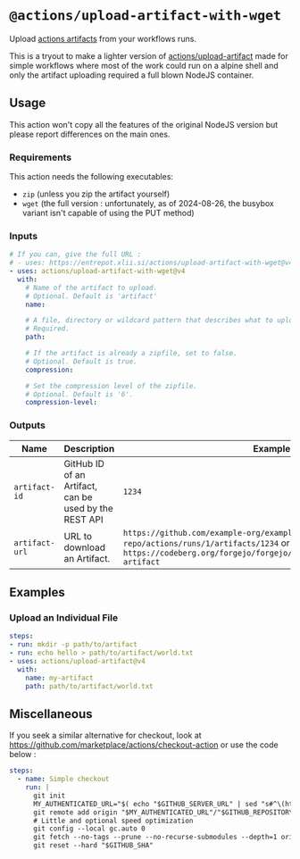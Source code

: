 # `@actions/upload-artifact-with-wget`

Upload [actions artifacts](https://forgejo.org/docs/next/user/actions/#artifacts) from your workflows runs.

This is a tryout to make a lighter version of
[actions/upload-artifact](https://github.com/actions/upload-artifact) made for
simple workflows where most of the work could run on a alpine shell and only
the artifact uploading required a full blown NodeJS container.

## Usage

This action won't copy all the features of the original NodeJS version but
please report differences on the main ones.

### Requirements

This action needs the following executables:

* `zip` (unless you zip the artifact yourself)
* `wget` (the full version : unfortunately, as of 2024-08-26, the busybox variant isn't capable of using the PUT method)


### Inputs

```yaml
# If you can, give the full URL :
# - uses: https://entrepot.xlii.si/actions/upload-artifact-with-wget@v4
- uses: actions/upload-artifact-with-wget@v4
  with:
    # Name of the artifact to upload.
    # Optional. Default is 'artifact'
    name:

    # A file, directory or wildcard pattern that describes what to upload
    # Required.
    path:

    # If the artifact is already a zipfile, set to false.
    # Optional. Default is true.
    compression:

    # Set the compression level of the zipfile.
    # Optional. Default is '6'.
    compression-level:
```

### Outputs

| Name | Description | Example |
| - | - | - |
| `artifact-id` | GitHub ID of an Artifact, can be used by the REST API | `1234` |
| `artifact-url` | URL to download an Artifact. | `https://github.com/example-org/example-repo/actions/runs/1/artifacts/1234` or `https://codeberg.org/forgejo/forgejo/actions/runs/1/artifacts/my-artifact` |

## Examples

### Upload an Individual File

```yaml
steps:
- run: mkdir -p path/to/artifact
- run: echo hello > path/to/artifact/world.txt
- uses: actions/upload-artifact@v4
  with:
    name: my-artifact
    path: path/to/artifact/world.txt
```

## Miscellaneous

If you seek a similar alternative for checkout, look at https://github.com/marketplace/actions/checkout-action or use the code below :
```yaml
steps:
  - name: Simple checkout
    run: |
      git init
      MY_AUTHENTICATED_URL="$( echo "$GITHUB_SERVER_URL" | sed "s#^\(https\?://\)#\1$GITHUB_TOKEN\@#" )"
      git remote add origin "$MY_AUTHENTICATED_URL"/"$GITHUB_REPOSITORY"
      # Little and optional speed optimization
      git config --local gc.auto 0
      git fetch --no-tags --prune --no-recurse-submodules --depth=1 origin "$GITHUB_SHA"
      git reset --hard "$GITHUB_SHA"
```
